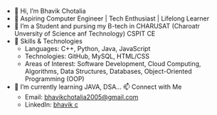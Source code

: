- 👋 Hi, I’m Bhavik Chotalia
- 🌟 Aspiring Computer Engineer | Tech Enthusiast | Lifelong Learner
- 👀 I’m a Student and pursing my B-tech in CHARUSAT (Charoatr Unversity of Science anf Technology) CSPIT CE
- 🚀 Skills & Technologies
  - Languages: C++, Python, Java, JavaScript
  - Technologies: GitHub, MySQL, HTML/CSS
  - Areas of Interest: Software Development, Cloud Computing, Algorithms, Data Structures, Databases, Object-Oriented Programming (OOP)
- 🌱 I’m currently learning JAVA, DSA...
📫 Connect with Me
  - Email: bhavikchotalia2005@gmail.com 
  - LinkedIn: [bhavik c](https://www.linkedin.com/in/bhavik-c-4b19a3244/)

<!---
Bhavik-Chotalia/Bhavik-Chotalia is a ✨ special ✨ repository because its `README.md` (this file) appears on your GitHub profile.
You can click the Preview link to take a look at your changes.
--->

